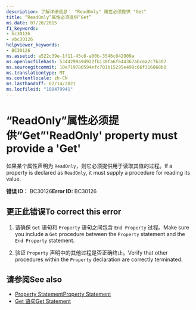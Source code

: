 ```yaml
---
description: 了解详细信息： "ReadOnly" 属性必须提供 "Get"
title: “ReadOnly”属性必须提供“Get”
ms.date: 07/20/2015
f1_keywords:
- bc30126
- vbc30126
helpviewer_keywords:
- BC30126
ms.assetid: a522c39e-1f11-45c8-a00b-3546c842909a
ms.openlocfilehash: 5344299a9d922fb130fa6f644367abcea2c7b307
ms.sourcegitcommit: 10e719780594efc781b15295e499c66f316068b8
ms.translationtype: MT
ms.contentlocale: zh-CN
ms.lasthandoff: 02/14/2021
ms.locfileid: "100479941"
---
```

# <a name="readonly-property-must-provide-a-get"></a><span data-ttu-id="a1156-103">“ReadOnly”属性必须提供“Get”</span><span class="sxs-lookup"><span data-stu-id="a1156-103">'ReadOnly' property must provide a 'Get'</span></span>

<span data-ttu-id="a1156-104">如果某个属性声明为 `ReadOnly`，则它必须提供用于读取其值的过程。</span><span class="sxs-lookup"><span data-stu-id="a1156-104">If a property is declared as `ReadOnly`, it must supply a procedure for reading its value.</span></span>  
  
 <span data-ttu-id="a1156-105">**错误 ID：** BC30126</span><span class="sxs-lookup"><span data-stu-id="a1156-105">**Error ID:** BC30126</span></span>  
  
## <a name="to-correct-this-error"></a><span data-ttu-id="a1156-106">更正此错误</span><span class="sxs-lookup"><span data-stu-id="a1156-106">To correct this error</span></span>  
  
1. <span data-ttu-id="a1156-107">请确保 `Get` 语句和 `Property` 语句之间包含 `End Property` 过程。</span><span class="sxs-lookup"><span data-stu-id="a1156-107">Make sure you include a `Get` procedure between the `Property` statement and the `End Property` statement.</span></span>  
  
2. <span data-ttu-id="a1156-108">验证 `Property` 声明中的其他过程是否正确终止。</span><span class="sxs-lookup"><span data-stu-id="a1156-108">Verify that other procedures within the `Property` declaration are correctly terminated.</span></span>  
  
## <a name="see-also"></a><span data-ttu-id="a1156-109">请参阅</span><span class="sxs-lookup"><span data-stu-id="a1156-109">See also</span></span>

- [<span data-ttu-id="a1156-110">Property Statement</span><span class="sxs-lookup"><span data-stu-id="a1156-110">Property Statement</span></span>](../language-reference/statements/property-statement.md)
- [<span data-ttu-id="a1156-111">Get 语句</span><span class="sxs-lookup"><span data-stu-id="a1156-111">Get Statement</span></span>](../language-reference/statements/get-statement.md)
